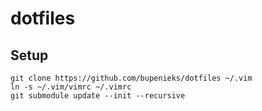 # dotfiles

## Setup

<pre><code>git clone https://github.com/bupenieks/dotfiles ~/.vim
ln -s ~/.vim/vimrc ~/.vimrc
git submodule update --init --recursive
</code></pre>
